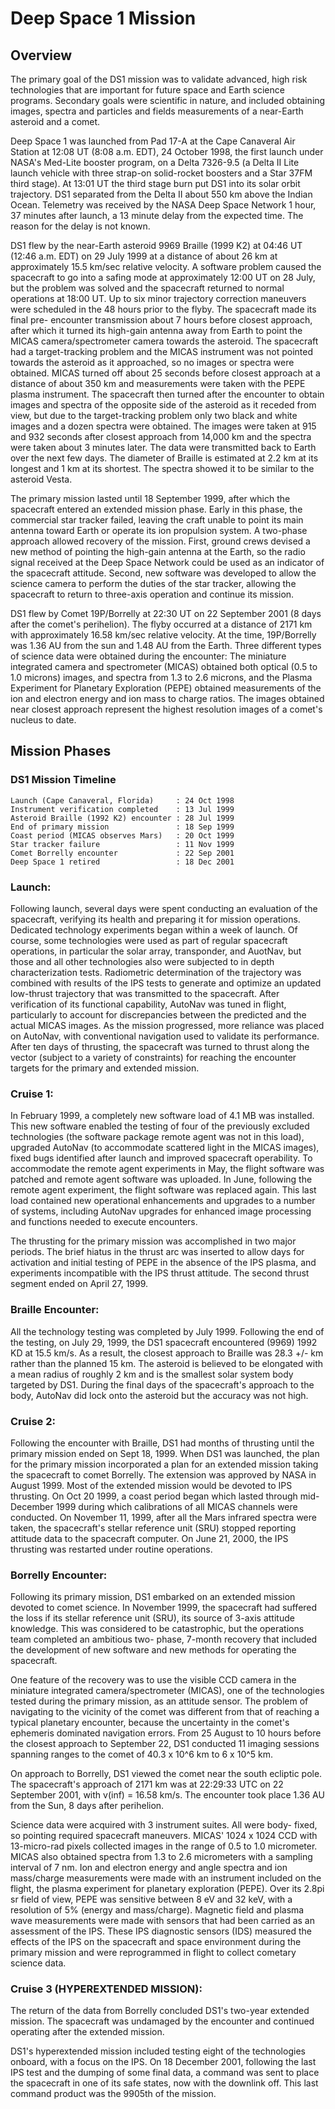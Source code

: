 # Deep Space 1 Mission

## Overview

The primary goal of the DS1 mission was to validate advanced, high risk technologies that are important for future space and Earth science programs.  Secondary goals were scientific in nature, and included obtaining images, spectra  and particles and fields measurements of a near-Earth asteroid and a comet.

Deep Space 1 was launched from Pad 17-A at the Cape Canaveral Air Station at 12:08 UT (8:08 a.m. EDT), 24 October 1998, the first launch under NASA's Med-Lite booster program, on a Delta 7326-9.5 (a Delta II Lite launch vehicle with three strap-on solid-rocket boosters and a Star 37FM third stage). At 13:01 UT the third stage burn put DS1 into its solar orbit trajectory. DS1 separated from the Delta II about 550 km above the Indian Ocean. Telemetry was received by the NASA Deep Space Network 1 hour, 37 minutes after launch, a 13 minute delay from the expected time. The reason for the delay is not known.

DS1 flew by the near-Earth asteroid 9969 Braille (1999 K2) at 04:46 UT (12:46 a.m. EDT) on 29 July 1999 at a distance of about 26 km at approximately 15.5 km/sec relative velocity. A software problem caused the spacecraft to go into a safing mode at approximately 12:00 UT on 28 July, but the problem was solved and the spacecraft returned to normal operations at 18:00 UT. Up to six minor trajectory correction maneuvers were scheduled in the 48 hours prior to the flyby. The spacecraft made its final pre- encounter transmission about 7 hours before closest approach, after which it turned its high-gain antenna away from Earth to point the MICAS camera/spectrometer camera towards the asteroid. The spacecraft had a target-tracking problem and the MICAS instrument was not pointed towards the asteroid as it approached, so no images or spectra were obtained. MICAS turned off about 25 seconds before closest approach at a distance of about 350 km and measurements were taken with the PEPE plasma instrument. The spacecraft then turned after the encounter to obtain images and spectra of the opposite side of the asteroid as it receded from view, but due to the target-tracking problem only two black and white images and a dozen spectra were obtained. The images were taken at 915 and 932 seconds after closest approach from 14,000 km and the spectra were taken about 3 minutes later. The data were transmitted back to Earth over the next few days. The diameter of Braille is estimated at 2.2 km at its longest and 1 km at its shortest. The spectra showed it to be similar to the asteroid Vesta.

The primary mission lasted until 18 September 1999, after which the spacecraft entered an extended mission phase.  Early in this phase, the commercial star tracker failed, leaving the craft unable to point its main antenna toward Earth or operate its ion propulsion system.  A two-phase approach allowed recovery of the mission. First, ground crews devised a new method of pointing the high-gain antenna at the Earth, so the radio signal received at the Deep Space Network could be used as an indicator of the spacecraft attitude. Second, new software was developed to allow the science camera to perform the duties of the star tracker, allowing the spacecraft to return to three-axis operation and continue its mission.

DS1 flew by Comet 19P/Borrelly at 22:30 UT on 22 September 2001 (8 days after the comet's perihelion).  The flyby occurred at a distance of 2171 km with approximately 16.58 km/sec relative velocity.  At the time, 19P/Borrelly was 1.36 AU from the sun and 1.48 AU from the Earth.  Three different types of science data were obtained during the encounter: The miniature integrated camera and spectrometer (MICAS) obtained both optical (0.5 to 1.0 microns) images, and spectra from 1.3 to 2.6 microns, and the Plasma Experiment for Planetary Exploration (PEPE) obtained measurements of the ion and electron energy and ion mass to charge ratios.  The images obtained near closest approach represent the highest resolution images of a comet's nucleus to date.

## Mission Phases

### DS1 Mission Timeline

```
Launch (Cape Canaveral, Florida)     : 24 Oct 1998
Instrument verification completed    : 13 Jul 1999
Asteroid Braille (1992 K2) encounter : 28 Jul 1999
End of primary mission               : 18 Sep 1999
Coast period (MICAS observes Mars)   : 20 Oct 1999
Star tracker failure                 : 11 Nov 1999
Comet Borrelly encounter             : 22 Sep 2001
Deep Space 1 retired                 : 18 Dec 2001
```

### Launch:

Following launch, several days were spent conducting an evaluation of the spacecraft, verifying its health and preparing it for mission operations.   Dedicated technology experiments began within a week of launch.  Of course, some technologies were used as part of regular spacecraft operations, in particular the solar array, transponder, and AuotNav, but those and all other technologies also were subjected to in depth characterization tests.   Radiometric determination of the trajectory was combined with results of the IPS tests to generate and optimize an updated low-thrust trajectory that was transmitted to the spacecraft. After verification of its functional capability, AutoNav was tuned in flight, particularly to account for discrepancies between the predicted and the actual MICAS images.   As the mission progressed, more reliance was placed on AutoNav, with conventional navigation used to validate its performance.  After ten days of thrusting, the spacecraft was turned to thrust along the vector (subject to a variety of constraints) for reaching the encounter targets for the primary and extended mission.

### Cruise 1:

In February 1999, a completely new software load of 4.1 MB was installed. This new software enabled the testing of four of the previously excluded technologies (the software package remote agent was not in this load), upgraded AutoNav (to accommodate scattered light in the MICAS images), fixed bugs identified after launch and improved spacecraft operability.  To accommodate the remote agent experiments in May, the flight software was patched and remote agent software was uploaded. In June, following the remote agent experiment, the flight software was replaced again. This last load contained new operational enhancements and upgrades to a number of systems, including AutoNav upgrades for enhanced image processing and functions needed to execute encounters.

The thrusting for the primary mission was accomplished in two major periods. The brief hiatus in the thrust arc was inserted to allow days for activation and initial testing of PEPE in the absence of the IPS plasma, and experiments incompatible with the IPS thrust attitude. The second thrust segment ended on April 27, 1999.

### Braille Encounter:

All the technology testing was completed by July 1999.  Following the end of the testing, on July 29, 1999, the DS1 spacecraft encountered (9969) 1992 KD at 15.5 km/s. As a result, the closest approach to Braille was 28.3 +/- km rather than the planned 15 km. The asteroid is believed to be elongated with a mean radius of roughly 2 km and is the smallest solar system body targeted by DS1. During the final days of the spacecraft's approach to the body, AutoNav did lock onto the asteroid but the accuracy was not high.

### Cruise 2:

Following the encounter with Braille, DS1 had months of thrusting until the primary mission ended on Sept 18, 1999.  When DS1 was launched, the plan for the primary mission incorporated a plan for an extended mission taking the spacecraft to comet Borrelly.  The extension was approved by NASA in August 1999.  Most of the extended mission would be devoted to IPS thrusting.  On Oct 20 1999, a coast period began which lasted through mid-December 1999 during which calibrations of all MICAS channels were conducted. On November 11, 1999, after all the Mars infrared spectra were taken, the spacecraft's stellar reference unit (SRU) stopped reporting attitude data to the spacecraft computer.   On June 21, 2000, the IPS thrusting was restarted under routine operations.

### Borrelly Encounter:

Following its primary mission, DS1 embarked on an extended mission devoted to comet science.   In November 1999, the spacecraft had suffered the loss if its stellar reference unit (SRU), its source of 3-axis attitude knowledge.   This was considered to be catastrophic, but the operations team completed an ambitious two- phase, 7-month recovery that included the development of new software and new methods for operating the spacecraft.

One feature of the recovery was to use the visible CCD camera in the miniature integrated camera/spectrometer (MICAS), one of the technologies tested during the primary mission, as an attitude sensor. The problem of navigating to the vicinity of the comet was different from that of reaching a typical planetary encounter, because the uncertainty in the comet's ephemeris dominated navigation errors. From 25 August to 10 hours before the closest approach to September 22, DS1 conducted 11 imaging sessions spanning ranges to the comet of 40.3 x 10^6 km to 6 x 10^5 km.

On approach to Borrelly, DS1 viewed the comet near the south ecliptic pole.   The spacecraft's  approach of 2171 km was at 22:29:33 UTC on 22 September 2001, with v(inf) = 16.58 km/s.  The encounter took place 1.36 AU from the Sun, 8 days after perihelion.

Science data were acquired with 3 instrument suites. All were body- fixed, so pointing required spacecraft maneuvers. MICAS' 1024 x 1024 CCD with 13-micro-rad pixels collected images in the range of 0.5 to 1.0 micrometer. MICAS also obtained spectra from 1.3 to 2.6 micrometers with a sampling interval of 7 nm. Ion and electron energy and angle spectra and ion mass/charge measurements were made with an instrument included on the flight, the plasma experiment for planetary exploration (PEPE). Over its 2.8pi sr field of view, PEPE was sensitive between 8 eV and 32 keV, with a resolution of 5% (energy and mass/charge). Magnetic field and plasma wave measurements were made with sensors that had been carried as an assessment of the IPS. These IPS diagnostic sensors (IDS) measured the effects of the IPS on the spacecraft and space environment during the primary mission and were reprogrammed in flight to collect cometary science data.

### Cruise 3 (HYPEREXTENDED MISSION):

The return of the data from Borrelly concluded DS1's two-year extended mission.   The spacecraft was undamaged by the encounter and continued operating after the extended mission.

DS1's hyperextended mission included testing eight of the technologies onboard, with a focus on the IPS. On 18 December 2001, following the last IPS test and the dumping of some final data, a command was sent to place the spacecraft in one of its safe states, now with the downlink off. This last command product was the 9905th of the mission.